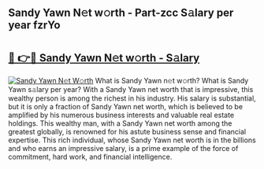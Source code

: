 ## Sandy Yawn N𝚎t w𝚘rth - Part-zcc S𝚊lary per year fzrYo

# <h2><a href="http://gc3nw1.nevu.top/?p=Sandy+Yawn">🔗 👉🔴 Sandy Yawn N𝚎t w𝚘rth - S𝚊lary</a></h2>

[![Sandy Yawn N𝚎t W𝚘rth](https://i.imgur.com/Oavwk0R.jpeg)](http://gc3nw1.nevu.top/?p=Sandy+Yawn)
What is Sandy Yawn n𝚎t w𝚘rth? What is Sandy Yawn s𝚊lary per year?
With a Sandy Yawn net worth that is impressive, this wealthy person is among the richest in his industry. His salary is substantial, but it is only a fraction of Sandy Yawn net worth, which is believed to be amplified by his numerous business interests and valuable real estate holdings. This wealthy man, with a Sandy Yawn net worth among the greatest globally, is renowned for his astute business sense and financial expertise. This rich individual, whose Sandy Yawn net worth is in the billions and who earns an impressive salary, is a prime example of the force of commitment, hard work, and financial intelligence.
